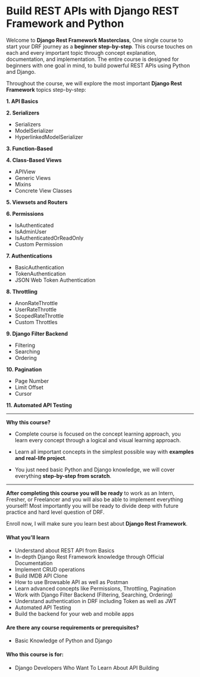 # Build REST APIs with Django REST Framework and Python

Welcome to **Django Rest Framework Masterclass**, One single course to start your DRF journey as a **beginner step-by-step**. This course touches on each and every important topic through concept explanation, documentation, and implementation. The entire course is designed for beginners with one goal in mind, to build powerful REST APIs using Python and Django.

Throughout the course, we will explore the most important **Django Rest Framework** topics step-by-step:

**1. API Basics**

**2. Serializers**

- Serializers
- ModelSerializer
- HyperlinkedModelSerializer

**3. Function-Based**

**4. Class-Based Views**

- APIView
- Generic Views
- Mixins
- Concrete View Classes

**5. Viewsets and Routers**

**6. Permissions**

- IsAuthenticated
- IsAdminUser
- IsAuthenticatedOrReadOnly
- Custom Permission

**7. Authentications**

- BasicAuthentication
- TokenAuthentication
- JSON Web Token Authentication

**8. Throttling**

- AnonRateThrottle
- UserRateThrottle
- ScopedRateThrottle
- Custom Throttles

**9. Django Filter Backend**

- Filtering
- Searching
- Ordering

**10. Pagination**

- Page Number
- Limit Offset
- Cursor

**11. Automated API Testing**

---

**Why this course?**

- Complete course is focused on the concept learning approach, you learn every concept through a logical and visual learning approach.

- Learn all important concepts in the simplest possible way with **examples and real-life project**.

- You just need basic Python and Django knowledge, we will cover everything **step-by-step from scratch**.

---

**After completing this course you will be ready** to work as an Intern, Fresher, or Freelancer and you will also be able to implement everything yourself! Most importantly you will be ready to divide deep with future practice and hard level question of DRF.

Enroll now, I will make sure you learn best about **Django Rest Framework**.

#### What you'll learn

- Understand about REST API from Basics
- In-depth Django Rest Framework knowledge through Official Documentation
- Implement CRUD operations
- Build IMDB API Clone
- How to use Browsable API as well as Postman
- Learn advanced concepts like Permissions, Throttling, Pagination
- Work with Django Filter Backend (Filtering, Searching, Ordering)
- Understand authentication in DRF including Token as well as JWT
- Automated API Testing
- Build the backend for your web and mobile apps

#### Are there any course requirements or prerequisites?

- Basic Knowledge of Python and Django

#### Who this course is for:

- Django Developers Who Want To Learn About API Building
